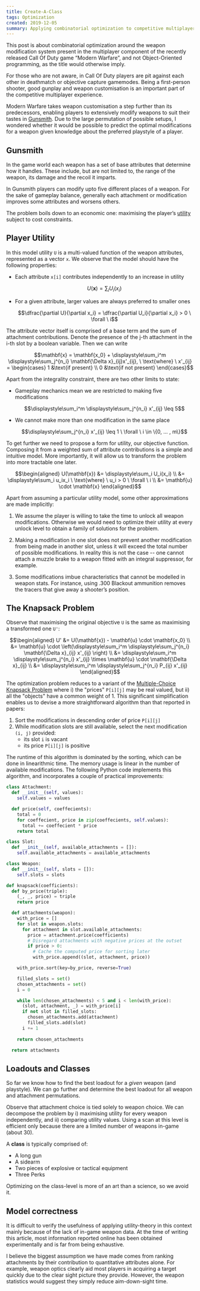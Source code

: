 ```yaml
---
title: Create-A-Class
tags: Optimization
created: 2019-12-05
summary: Applying combinatorial optimization to competitive multiplayer video game strategy 
---
```


This post is about combinatorial optimization around the weapon modification system present in the multiplayer component of the recently released Call Of Duty game “Modern Warfare”, and not Object-Oriented programming, as the title would otherwise imply.

For those who are not aware, in Call Of Duty players are pit against each other in deathmatch or objective capture gamemodes. Being a first-person shooter, good gunplay and weapon customisation is an important part of the competitive multiplayer experience.

Modern Warfare takes weapon customisation a step further than its predecessors, enabling players to extensively modify weapons to suit their tastes in [Gunsmith](https://blog.activision.com/call-of-duty/2019-09/A-Deeper-Look-at-Modern-Warfare-Customization). Due to the large permutation of possible setups, I wondered whether it would be possible to predict the optimal modifications for a weapon given knowledge about the preferred playstyle of a player.

## Gunsmith

In the game world each weapon has a set of base attributes that determine how it handles. 
These include, but are not limited to, the range of the weapon, its damage and the recoil it imparts.

In Gunsmith players can modify upto five different places of a weapon. For the sake of gameplay balance, generally each attachment or modification improves some attributes and worsens others. 

The problem boils down to an economic one: maximising the player’s [utility](https://www.investopedia.com/terms/u/utility.asp) subject to cost constraints.

## Player Utility

In this model utility `U` is a multi-valued function of the weapon attributes, represented as a vector `x`. We observe that the model should have the following properties:

* Each attribute `x[i]` contributes independently to an increase in utility

  ```math
  U(\mathbf{x}) = \displaystyle\sum_i U_i(x_i)
  ```  

* For a given attribute, larger values are always preferred to smaller ones

  ```math
  \dfrac{\partial U}{\partial x_i} = \dfrac{\partial U_i}{\partial x_i} > 0 \ \forall \ i
  ```

The attribute vector itself is comprised of a base term and the sum of attachment contributions. Denote the presence of the j-th attachment in the i-th slot by a boolean variable. Then we can write

```math
\mathbf{x} = \mathbf{x_0} + \displaystyle\sum_i^m \displaystyle\sum_j^{n_i} \mathbf{\Delta x}_{ij}x'_{ij}, \ \text{where} \ x'_{ij} = \begin{cases}
   1 &\text{if present} \\
   0 &\text{if not present}
\end{cases}
```

Apart from the integrality constraint, there are two other limits to state:

* Gameplay mechanics mean we are restricted to making five modifications

  ```math
  \displaystyle\sum_i^m \displaystyle\sum_j^{n_i} x'_{ij} \leq 5
  ```

* We cannot make more than one modification in the same place

  ```math
  \displaystyle\sum_j^{n_i} x'_{ij} \leq 1 \ \forall \ i \in \{0, ... , m\}
  ```

To get further we need to propose a form for utility, our objective function. Composing it from a weighted sum of attribute contributions is a simple and intuitive model. More importantly, it will allow us to transform the problem into more tractable one later. 

```math
\begin{aligned}
  U(\mathbf{x}) &= \displaystyle\sum_i U_i(x_i) \\
                &= \displaystyle\sum_i u_ix_i \ \text{where} \ u_i > 0 \ \forall \ i \\
                &= \mathbf{u} \cdot \mathbf{x}
\end{aligned}
```

Apart from assuming a particular utility model, some other approximations are made implicitly:

1. We assume the player is willing to take the time to unlock all weapon modifications. Otherwise we would need to optimize their utility at every unlock level to obtain a family of solutions for the problem. 

2. Making a modification in one slot does not prevent another modification from being made in another slot, unless it will exceed the total number of possible modifications. In reality this is not the case -- one cannot attach a muzzle brake to a weapon fitted with an integral suppressor, for example.

3. Some modifications imbue characteristics that cannot be modelled in weapon stats. For instance, using .300 Blackout ammunition removes the tracers that give away a shooter’s position.

## The Knapsack Problem

Observe that maximising the original objective `U` is the same as maximising a transformed one `U'`:

```math
\begin{aligned}
  U'             &= U(\mathbf{x}) - \mathbf{u} \cdot \mathbf{x_0} \\
                 &= \mathbf{u} \cdot \left(\displaystyle\sum_i^m \displaystyle\sum_j^{n_i} \mathbf{\Delta x}_{ij} x'_{ij} \right) \\
                 &= \displaystyle\sum_i^m \displaystyle\sum_j^{n_i} x'_{ij} \times \mathbf{u} \cdot \mathbf{\Delta x}_{ij} \\
                 &= \displaystyle\sum_i^m \displaystyle\sum_j^{n_i} P_{ij} x'_{ij}
\end{aligned}
``` 

The optimization problem reduces to a variant of the [Multiple-Choice Knapsack Problem](https://doi.org/10.1016/0377-2217%2895%2900015-I) where i) the "prices" `P[i][j]` may be real valued, but ii) all the "objects" have a common weight of 1. This significant simplification enables us to devise a more straightforward algorithm than that reported in papers:

1. Sort the modifications in descending order of price `P[i][j]`
2. While modification slots are still available, select the next modification `(i, j)` provided:
   * its slot `i` is vacant
   * its price `P[i][j]` is positive

The runtime of this algorithm is dominated by the sorting, which can be done in linearithmic time. The memory usage is linear in the number of available modifications. The following Python code implements this algorithm, and incorporates a couple of practical improvements:

```python
class Attachment:
  def __init__(self, values):
    self.values = values

  def price(self, coeffecients):
    total = 0
    for coeffecient, price in zip(coeffecients, self.values):
      total += coeffecient * price
    return total

class Slot:
  def __init__(self, available_attachments = []):
    self.available_attachments = available_attachments

class Weapon:
  def __init__(self, slots = []):
    self.slots = slots

def knapsack(coefficients):
  def by_price(triple):
    (_, _, price) = triple
    return price

  def attachments(weapon):
    with_price = []
    for slot in weapon.slots:
      for attachment in slot.available_attachments:
        price = attachment.price(coefficients)
        # Disregard attachments with negative prices at the outset
        if price > 0:
          # Cache the computed price for sorting later
          with_price.append((slot, attachment, price)) 

    with_price.sort(key=by_price, reverse=True)

    filled_slots = set()
    chosen_attachments = set()
    i = 0

    while len(chosen_attachments) < 5 and i < len(with_price):
      (slot, attachment, _) = with_price[i]
      if not slot in filled_slots:
        chosen_attachments.add(attachment)
        filled_slots.add(slot)
      i += 1
    
    return chosen_attachments

  return attachments
```

## Loadouts and Classes

So far we know how to find the best loadout for a *given* weapon (and playstyle). We can go further and determine the best loadout for all weapon and attachment permutations.

Observe that attachment choice is tied solely to weapon choice. We can decompose the problem by i) maximising utility for every weapon independently, and ii) comparing utility values. Using a scan at this level is efficient only because there are a limited number of weapons in-game (about 30).

A **class** is typically comprised of:
* A long gun
* A sidearm
* Two pieces of explosive or tactical equipment
* Three Perks

Optimizing on the class-level is more of an art than a science, so we avoid it.

## Model correctness

It is difficult to verify the usefulness of applying utility-theory in this context mainly because of the lack of in-game weapon data. At the time of writing this article, most information reported online has been obtained experimentally and is far from being exhaustive. 

I believe the biggest assumption we have made comes from ranking attachments by their contribution to quantitative attributes alone. For example, weapon optics clearly aid most players in acquiring a target quickly due to the clear sight picture they provide. However, the weapon statistics would suggest they simply reduce aim-down-sight time.

